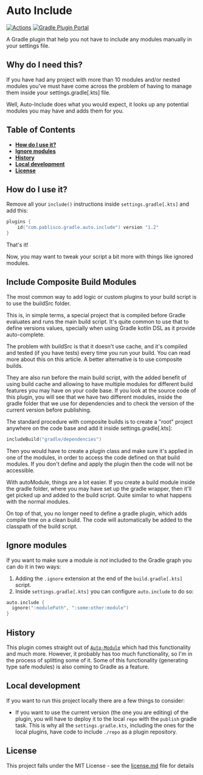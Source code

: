 # Auto Include

[![Actions](https://github.com/pablisco/auto-include/workflows/Publish/badge.svg)](https://github.com/pablisco/auto-include/actions) 
[![Gradle Plugin Portal](https://img.shields.io/maven-metadata/v/https/plugins.gradle.org/m2/com/pablisco/gradle/auto-include/plugin/maven-metadata.xml.svg?label=Gradle)](https://plugins.gradle.org/plugin/com.pablisco.gradle.auto.include)

A Gradle plugin that help you not have to include any modules manually in your settings file.

## Why do I need this?

If you have had any project with more than 10 modules and/or nested modules you've must have come across the problem of 
having to manage them inside your settings.gradle[.kts] file.

Well, Auto-Include does what you would expect, it looks up any potential modules you may have and adds them for you.

## Table of Contents 

<!-- toc -->
- __[How do I use it?](#how-do-i-use-it)__
- __[Ignore modules](#ignore-modules)__
- __[History](#history)__
- __[Local development](#local-development)__
- __[License](#license)__
<!-- /toc -->
 
## How do I use it?

Remove all your `include()` instructions inside `settings.gradle[.kts]` and add this:

```kotlin
plugins {
    id("com.pablisco.gradle.auto.include") version "1.2"
}
```

That's it!

Now, you may want to tweak your script a bit more with things like ignored modules.

## Include Composite Build Modules

The most common way to add logic or custom plugins to your build script is to use the buildSrc folder.

This is, in simple terms, a special project that is compiled before Gradle evaluates and runs the main 
build script. It's quite common to use that to define versions values, specially when using Gradle 
kotlin DSL as it provide auto-complete.

The problem with buildSrc is that it doesn't use cache, and it's compiled and tested (if you have tests) 
every time you run your build. You can read more about this on this article. A better alternative is to 
use composite builds.

They are also run before the main build script, with the added benefit of using build cache and allowing 
to have multiple modules for different build features you may have on your code base. If you look at the 
source code of this plugin, you will see that we have two different modules, inside the gradle folder that 
we use for dependencies and to check the version of the current version before publishing.

The standard procedure with composite builds is to create a "root" project anywhere on the code base and 
add it inside settings.gradle[.kts]:

```kotlin
includeBuild("gradle/dependencies")
```

Then you would have to create a plugin class and make sure it's applied in one of the modules, in order 
to access the code defined on that build modules. If you don't define and apply the plugin then the code 
will not be accessible.

With autoModule, things are a lot easier. If you create a build module inside the gradle folder, where 
you may have set up the gradle wrapper, then it'll get picked up and added to the build script. Quite 
similar to what happens with the normal modules.

On top of that, you no longer need to define a gradle plugin, which adds compile time on a clean build. 
The code will automatically be added to the classpath of the build script.

## Ignore modules

If you want to make sure a module *is not* included to the Gradle graph you can do it in two ways:

1. Adding the `.ignore` extension at the end of the `build.gradle[.kts]` script.
2. Inside `settings.gradle[.kts]` you can configure `auto.include` to do so:

```kotlin
auto.include {
  ignore(":modulePath", ":some:other:module")
}
```

## History 

This plugin comes straight out of [`Auto-Module`](https://github.com/pablisco/auto-module) which had this functionality
and much more. However, it probably has too much functionality, so I'm in the process of splitting some of it.
Some of this functionality (generating type safe modules) is also coming to Gradle as a feature.

## Local development

If you want to run this project locally there are a few things to consider:

- If you want to use the current version (the one you are editing) of the plugin, you will have to deploy it to the 
local `repo` with the `publish` gradle task. This is why all the `settings.gradle.kts`, including the ones for the local 
plugins, have code to include `./repo` as a plugin repository.

## License 

This project falls under the MIT License - see the [license.md](license.md) file for details
